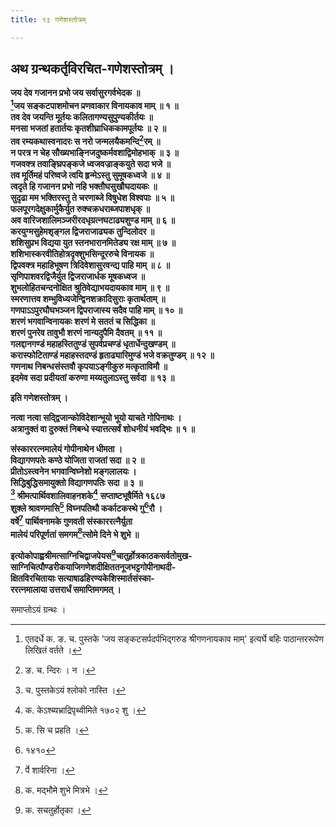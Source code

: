 ```yaml
---
title: १३ गणेशस्तोत्रम्

---
```

## अथ ग्रन्थकर्तृविरचित-गणेशस्तोत्रम् ।

**जय देव गजानन प्रभो जय सर्वासुरगर्वभेदक ॥  
[^1]जय सङ्कटपाशमोचन प्रणवाकार विनायकाव माम् ॥ १ ॥  
तव देव जयन्ति मूर्तयः कलितागण्यसुपुण्यकीर्तयः ॥  
मनसा भजतां हतार्तयः कृतशीघ्राधिककामपूर्तयः ॥ २ ॥  
तव रम्यकथास्वनादरः स नरो जन्मलयैकमन्दि[^2]रम् ॥  
न परत्र न चेह सौख्यभाङ्निजदुष्कर्मवशाद्विमोहभाक् ॥ ३ ॥  
गजवक्त्र तवाङ्घ्रिपङ्कजे ध्वजवज्राङ्कयुते सदा भजे ॥  
तव मूर्तिमहं परिष्वजे त्वयि हृन्मेऽस्तु सुमूषकध्वजे ॥ ४ ॥  
त्वदृते हि गजानन प्रभो नहि भक्तौघसुखौघदायकः ॥  
सुदृढा मम भक्तिरस्तु ते चरणाब्जे विषुधेश विश्वपाः ॥ ५ ॥  
फलपूरगदेक्षुकार्मुकैर्युत रुक्चक्रधराब्जपाशधृक् ॥  
अव वारिजशालिमञ्जरीरदधृग्रत्नघटाढ्यशुण्ड माम् ॥ ६ ॥  
करयुग्मसुहेमशृङ्गल द्विजराजाढ्यक तुन्दिलोदर ॥  
शशिसुप्रभ विद्यया युत स्तनभारानमितेड्य रक्ष माम् ॥ ७ ॥  
शशिभास्करवीतिहोत्रदृक्शुभसिन्दूररुचे विनायक ॥  
द्विपवक्त्र महाहिभूषण त्रिदिवेशासुरवन्द्य पाहि माम् ॥ ८ ॥  
सृणिपाशवरद्विजैर्युत द्विजराजार्धक मूषकध्वज ॥  
शुभलोहितचन्दनोक्षित श्रुतिवेद्याभयदायकाव माम् ॥ ९ ॥  
स्मरणात्तव शम्भुविध्यजेन्द्विनशक्रादिसुराः कृतार्थताम् ॥  
गणपाऽऽपुरघौघभञ्जन द्विपराजास्य सदैव पाहि माम् ॥ १० ॥  
शरणं भगवान्विनायकः शरणं मे सततं च सिद्धिका ॥  
शरणं पुनरेव तावुभौ शरणं नान्यदुपैमि दैवतम् ॥ ११ ॥  
गलद्दानगण्डं महाहस्तितुण्डं सुपर्वप्रचण्डं धृतार्धेन्दुखण्डम् ॥  
करास्फोटिताण्डं महाहस्तदण्डं हृताढ्यारिमुण्डं भजे वक्रतुण्डम् ॥ १२ ॥  
गणनाथ निबन्धसंस्तवौ कृपयाऽङ्गीकुरु मत्कृताविमौ ॥  
इदमेव सदा प्रदीयतां करुणा मय्यतुलाऽस्तु सर्वदा ॥ १३ ॥**


[^2]: ङ. च. न्दिरः । न ।


[^1]: एतदर्धे क. ङ. च. पुस्तके 'जय सङ्कटसर्पदर्पभिद्गरुड श्रीगणनायकाव माम्' इत्यर्घे बहिः पाठान्तररूपेण लिखितं वर्तते ।

**इति गणेशस्तोत्रम् ।**

**नत्वा नत्वा सद्द्विजान्कोविदेशान्भूयो भूयो याचते गोपिनाथः ।  
अत्रानुक्तं वा दुरुक्तं निबन्धे स्यात्तत्सर्वं शोधनीयं भवद्भिः ॥ १ ॥**

**संस्काररत्नमालेयं गोपीनाथेन धीमता ।  
विद्यागणपतेः कण्ठे योजिता राजतां सदा ॥ २ ॥  
प्रीतोऽस्त्वनेन भगवान्विघ्नेशो मङ्गलालयः ।  
सिद्धिबुद्धिसमायुक्तो विद्यागणपतिः सदा ॥ ३ ॥  
[^3] श्रीमत्पार्थिवशालिवाहनशके[^4] सप्ताष्टभूषैर्मिते १६८७  
शुक्ले श्रावणमासि[^5] विघ्नपतिथौ कर्काटकस्थे गु[^6]रौ ।  
वर्षे[^7] पार्थिवनामके गुणवती संस्काररत्नैर्युता  
मालेयं परिपूर्णतां समगम[^8]त्सोमे दिने भे शुभे ॥**


[^8]: क. मद्भौमे शुभे मित्रभे ।


[^7]: र्पे शार्वरिना ।


[^6]: १४१०


[^5]: क. सि च प्रहति ।


[^4]: क. केऽश्ब्यभ्राद्रिपृथ्वीमिते १७०२ शु ।


[^3]: च. पुस्तकेऽयं श्लोको नास्ति ।

**इत्योकोपाह्वश्रीमत्साग्निचिद्वाजपेयस[^9]चातुर्होत्रकाठकसर्वतोमुख-  
साग्निचित्पौण्डरीकयाजिगणेशदीक्षिततनूजभट्टगोपीनाथदी-  
क्षितविरचितायाः सत्याषाढहिरण्यकेशिस्मार्तसंस्का-  
ररत्नमालाया उत्तरार्धं समाप्तिमगमत् ।**


[^9]: क. सचतुर्होतृका ।

समाप्तोऽयं ग्रन्थः ।